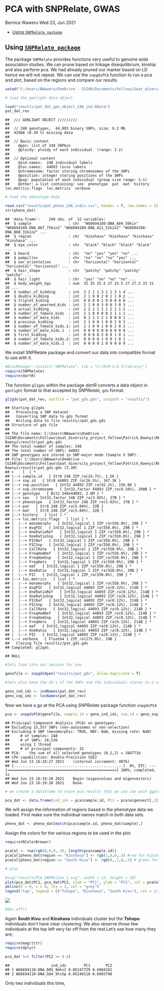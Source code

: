 PCA with SNPRelate, GWAS
================
Bernice Waweru
Wed 23, Jun 2021

-   [Using `SNPRelate package`](#using-snprelate-package)

## Using [`SNPRelate package`](http://corearray.sourceforge.net/tutorials/SNPRelate/SNPRelateTutorial.pdf)

The package `SNPRelate` provides functions very useful to genome wide
association studies. We can prune based on linkage disequilibrium,
kinship and also perform pca. We had already pruned our marker based on
LD hence we will not repeat. We can use the `snpgdsPCA` function to run
a pca and plot, based on the regions and compare our results.

``` r
setwd("C:/Users/BWaweru/OneDrive - CGIAR/Documents/Fellows/Goat_diversity_project_fellow/Patrick_Baenyi/RWD/2021_Work_Repo/P-Baenyi/")

# load the genlight data object

load("results/pat_dat_gen_object_248_ind.RData")
pat_dat_rev
```

    ##  /// GENLIGHT OBJECT /////////
    ## 
    ##  // 248 genotypes,  44,093 binary SNPs, size: 9.2 Mb
    ##  42988 (0.39 %) missing data
    ## 
    ##  // Basic content
    ##    @gen: list of 248 SNPbin
    ##    @ploidy: ploidy of each individual  (range: 2-2)
    ## 
    ##  // Optional content
    ##    @ind.names:  248 individual labels
    ##    @loc.names:  44093 locus labels
    ##    @chromosome: factor storing chromosomes of the SNPs
    ##    @position: integer storing positions of the SNPs
    ##    @pop: population of each individual (group size range: 1-1)
    ##    @other: a list containing: sex  phenotype  pat  mat  history  loc.metrics.flags  loc.metrics  verbose

``` r
# load the phenotype data

read.csv("results/pat_pheno_248_indiv.csv", header = T, row.names = 1) -> pheno_dat
str(pheno_dat)
```

    ## 'data.frame':    248 obs. of  22 variables:
    ##  $ sample                 : chr  "WG6694108-DNA_A04_50kin" "WG6694108-DNA_A07_75kin1" "WG6694108-DNA_A11_51kin2" "WG6694108-DNA_B08_31kin2" ...
    ##  $ region                 : chr  "Kinshasa" "Kinshasa" "Kinshasa" "Kinshasa" ...
    ##  $ eye_color              : chr  "black" "black" "black" "black" ...
    ##  $ beard                  : chr  "no" "yes" "yes" "no" ...
    ##  $ pampilles              : chr  "no" "no" "no" "yes" ...
    ##  $ ear_orientation        : chr  "horizontal" "horizontal" "horizontal" "horizontal" ...
    ##  $ hair_shape             : chr  "patchy" "patchy" "patchy" "patchy" ...
    ##  $ hair_light             : chr  "yes" "no" "no" "no" ...
    ##  $ body_weight_kgs        : num  32 25 25.5 27 23.5 27 27.5 33 31 36 ...
    ##  $ number_of_kidding      : int  2 2 1 1 3 1 1 3 1 4 ...
    ##  $ double_kidding         : int  2 1 0 0 2 0 1 1 0 2 ...
    ##  $ triplet_kiding         : int  0 0 0 0 1 0 0 0 0 0 ...
    ##  $ number_of_wearned_kids : int  2 1 0 0 3 0 0 3 0 3 ...
    ##  $ actual_kidding         : int  2 2 1 1 2 1 2 1 1 2 ...
    ##  $ number_of_female_kids  : int  2 1 0 0 0 0 2 1 1 1 ...
    ##  $ number_of_male_kids    : int  0 1 1 1 2 1 0 0 0 1 ...
    ##  $ previous_kidding       : int  2 1 0 0 1 0 0 2 0 2 ...
    ##  $ number_of_female_kids.1: int  2 1 0 0 1 0 0 2 0 2 ...
    ##  $ number_of_male_kids.1  : int  0 0 0 0 0 0 0 0 0 0 ...
    ##  $ first_kidding          : int  0 0 0 0 2 0 0 1 0 1 ...
    ##  $ number_of_female_kids.2: int  0 0 0 0 1 0 0 1 0 1 ...
    ##  $ number_of_male_kids.2  : int  0 0 0 0 1 0 0 0 0 0 ...

We install SNPRelate package and convert our data into compatible format
to use with it.

``` r
#BiocManager::install("SNPRelate", lib = "C:/R/R-4.0.3/library/")
require(SNPRelate)
require(dartR)
```

The function `gl2gds` within the package *dartR* converts a data object
in `genlight` format to that accepted by *SNPRelate*, `gds` format.

``` r
gl2gds(pat_dat_rev, outfile = "pat_gds.gds", outpath = "results/")
```

    ## Starting gl2gds 
    ##   Processing a SNP dataset
    ##   Converting SNP data to gds format
    ##   Writing data to file results//pat_gds.gds 
    ## Structure of gds file
    ## 
    ## The file name: C:\Users\BWaweru\OneDrive - CGIAR\Documents\Fellows\Goat_diversity_project_fellow\Patrick_Baenyi\RWD\2021_Work_Repo\P-Baenyi\results\pat_gds.gds 
    ## The total number of samples: 248 
    ## The total number of SNPs: 44093 
    ## SNP genotypes are stored in SNP-major mode (Sample X SNP).
    ## File: C:\Users\BWaweru\OneDrive - CGIAR\Documents\Fellows\Goat_diversity_project_fellow\Patrick_Baenyi\RWD\2021_Work_Repo\P-Baenyi\results\pat_gds.gds (3.1M)
    ## +    [  ] *
    ## |--+ sample.id   { Str8 248 ZIP_ra(24.7%), 1.5K }
    ## |--+ snp.id   { Str8 44093 ZIP_ra(26.5%), 347.3K }
    ## |--+ snp.position   { Int32 44093 ZIP_ra(92.1%), 158.6K }
    ## |--+ snp.chromosome   { Int32,factor 44093 ZIP_ra(0.16%), 290B } *
    ## |--+ genotype   { Bit2 248x44093, 2.6M } *
    ## |--+ sex   { Int32,factor 248 ZIP_ra(3.02%), 37B } *
    ## |--+ phenotype   { Int32,factor 248 ZIP_ra(3.02%), 37B } *
    ## |--+ pat   { Str8 248 ZIP_ra(5.04%), 32B }
    ## |--+ mat   { Str8 248 ZIP_ra(5.04%), 32B }
    ## |--+ history   [ list ] *
    ## |--+ loc.metrics.flags   [ list ] *
    ## |  |--+ monomorphs   { Int32,logical 1 ZIP_ra(550.0%), 29B } *
    ## |  |--+ AvgPIC   { Int32,logical 1 ZIP_ra(550.0%), 29B } *
    ## |  |--+ OneRatioRef   { Int32,logical 1 ZIP_ra(550.0%), 29B } *
    ## |  |--+ OneRatioSnp   { Int32,logical 1 ZIP_ra(550.0%), 29B } *
    ## |  |--+ PICRef   { Int32,logical 1 ZIP_ra(550.0%), 29B } *
    ## |  |--+ PICSnp   { Int32,logical 1 ZIP_ra(550.0%), 29B } *
    ## |  |--+ CallRate   { Int32,logical 1 ZIP_ra(550.0%), 29B } *
    ## |  |--+ FreqHomRef   { Int32,logical 1 ZIP_ra(550.0%), 29B } *
    ## |  |--+ FreqHomSnp   { Int32,logical 1 ZIP_ra(550.0%), 29B } *
    ## |  |--+ FreqHets   { Int32,logical 1 ZIP_ra(550.0%), 29B } *
    ## |  |--+ maf   { Int32,logical 1 ZIP_ra(550.0%), 29B } *
    ## |  |--+ OneRatio   { Int32,logical 1 ZIP_ra(550.0%), 29B } *
    ## |  \--+ PIC   { Int32,logical 1 ZIP_ra(550.0%), 29B } *
    ## |--+ loc.metrics   [ list ] *
    ## |  |--+ monomorphs   { Int32,logical 1 ZIP_ra(550.0%), 29B } *
    ## |  |--+ AvgPIC   { Int32,logical 44093 ZIP_ra(0.12%), 214B } *
    ## |  |--+ OneRatioRef   { Int32,logical 44093 ZIP_ra(0.12%), 214B } *
    ## |  |--+ OneRatioSnp   { Int32,logical 44093 ZIP_ra(0.12%), 214B } *
    ## |  |--+ PICRef   { Int32,logical 44093 ZIP_ra(0.12%), 214B } *
    ## |  |--+ PICSnp   { Int32,logical 44093 ZIP_ra(0.12%), 214B } *
    ## |  |--+ CallRate   { Int32,logical 44093 ZIP_ra(0.12%), 214B } *
    ## |  |--+ FreqHomRef   { Int32,logical 44093 ZIP_ra(0.12%), 214B } *
    ## |  |--+ FreqHomSnp   { Int32,logical 44093 ZIP_ra(0.12%), 214B } *
    ## |  |--+ FreqHets   { Int32,logical 44093 ZIP_ra(0.12%), 214B } *
    ## |  |--+ maf   { Int32,logical 44093 ZIP_ra(0.12%), 214B } *
    ## |  |--+ OneRatio   { Int32,logical 44093 ZIP_ra(0.12%), 214B } *
    ## |  \--+ PIC   { Int32,logical 44093 ZIP_ra(0.12%), 214B } *
    ## \--+ verbose   { Float64 1 ZIP_ra(275.0%), 29B }
    ##   Closing file results//pat_gds.gds 
    ## Completed: gl2gds

    ## NULL

``` r
#lets load into our session for use

genofile <- snpgdsOpen("results/pat_gds", allow.duplicate = T)

#lets also have the ID's of the SNPs and the individuals stores in a variable

geno_ind_ids <- indNames(pat_dat_rev)
geno_snp_ids <- locNames(pat_dat_rev)
```

Now we have a go at the PCA using *SNPRelate* package function
`snpgdsPCA`

``` r
pca <- snpgdsPCA(genofile, sample.id = geno_ind_ids, snp.id = geno_snp_ids, num.thread = 1)
```

    ## Principal Component Analysis (PCA) on genotypes:
    ## Excluding 15,557 SNPs (non-autosomes or non-selection)
    ## Excluding 0 SNP (monomorphic: TRUE, MAF: NaN, missing rate: NaN)
    ##     # of samples: 248
    ##     # of SNPs: 28,536
    ##     using 1 thread
    ##     # of principal components: 32
    ## PCA:    the sum of all selected genotypes (0,1,2) = 3847716
    ## CPU capabilities: Double-Precision SSE2
    ## Wed Jun 23 16:19:27 2021    (internal increment: 4076)
    ## [..................................................]  0%, ETC: ---        [==================================================] 100%, completed, 1s
    ## Wed Jun 23 16:19:28 2021    Begin (eigenvalues and eigenvectors)
    ## Wed Jun 23 16:19:28 2021    Done.

``` r
# we create a dataframe to store pca results that we can use with ggplot to view results

pca_dat <- data.frame(ind_ids = pca$sample.id, PC1 = pca$eigenvect[,1], PC2 = pca$eigenvect[,2], stringsAsFactors = F)
```

We will assign the information of regions based in the phenotype data we
loaded. First make sure the individual names match in both data sets.

``` r
pheno_dat <- pheno_dat[match(pca$sample.id, pheno_dat$sample),]
```

Assign the colors for the various regions to be used in the plot.

``` r
require(RColorBrewer)

pcaCol <- rep(rgb(0,0,0,.3), length(pca$sample.id))
pcaCol[pheno_dat$region == "Kinshasa"] <- rgb(1,0,0,.3) #red for Kinshasa
pcaCol[pheno_dat$region == "South Kivu"] <- rgb(0,.7,0,.3) # green for South Kivu

# plot

#svg("results/PCA_SNPRelate_1.svg", width = 15, height = 10)
plot(pca_dat$PC1, pca_dat$PC2, xlab = "PC1", ylab = "PC2", col = pcaCol, pch = 16)
abline(h = 0, v = 0, lty = 2, col = "grey")
legend("top", legend = c("Tshopo", "Kinshasa", "South Kivu"), col = 1:3, pch = 16, bty = "n")
```

![](PCA_with_SNPRelate_GWAS_files/figure-gfm/unnamed-chunk-6-1.png)<!-- -->

``` r
#dev.off()
```

Again **South Kivu** and **Kinshasa** individuals cluster but the
**Tshopo** individuals don’t have clear clustering. We also observe
those few individuals at the top left very far off from the rest.Let’s
see how many they are;

``` r
require(magrittr)
require(dplyr)

pca_dat %>% filter(PC2 >= 0.6)
```

    ##                   ind_ids        PC1       PC2
    ## 1 WG6694110-DNA_D05_9mks2 0.05247729 0.6904182
    ## 2 WG6694110-DNA_G04_9tshp 0.05249118 0.6903798

Only two individuals this time,
